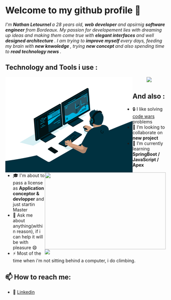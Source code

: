 # Welcome to my github profile 👋

<i> 
    I'm <strong> Nathan Letournel </strong> a 28 years old, <strong> web developer </strong> and apsirnig <strong> software engineer </strong> from Bordeaux.
    My passion for developement lies with dreaming up ideas and making them come true with <strong> elegant interfaces </strong> and well <strong> designed architecture </strong>. 
    I am trying to <strong> improve myself </strong> every days, feeding my brain with <strong> new knwoledge </strong>, trying <strong> new concept </strong> and also spending time to <strong> read technology news </strong>. 
</i>

## Technology and Tools i use :

<img align="left" src="https://github.com/Let-Nathan/Let-Nathan/blob/main/code.gif" width="400"/> 

<img align="right" src="https://github-readme-stats.vercel.app/api/top-langs/?username=Let-Nathan&layout=donut" width="380" height="242">
<img align="right" src="https://github-readme-stats.vercel.app/api?username=Let-Nathan&show_icons=true&theme=gotham" width="380">

<a href="https://skillicons.dev">
<p align="center">
<img width="400" src="https://skillicons.dev/icons?i=java,php,js,mysql,html,css,bootstrap,spring,symfony,discord,github,git,idea,vscode,xd&perline=8"/>
</p>
</a> 

## And also :
- :lock: I like solving <a href=https://www.codewars.com/users/Nathan%20L> code wars </a> problems 
- 👯 I’m looking to collaborate on <strong> new project </strong>
- 🌱 I’m currently learning <strong> SpringBoot / JavaScript / Apex </strong> 
- :mortar_board: I'm about to pass a license as <strong> Application conceptor & devlopper </strong> and just startin Master
- 💬 Ask me about anything(within reason), if i can help it will be with pleasure 😄
- ⚡ Most of the time when i'm not sitting behind a computer, i do climbing.

## 📫 How to reach me: 

- :link: <a href="https://www.linkedin.com/in/nathan-letournel/">Linkedin</a>
